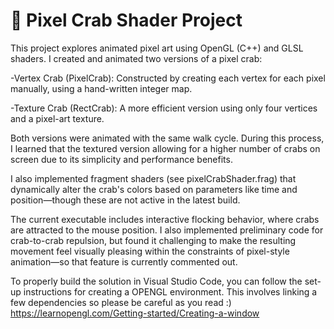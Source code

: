 # 🦀 Pixel Crab Shader Project
This project explores animated pixel art using OpenGL (C++) and GLSL shaders. I created and animated two versions of a pixel crab:

-Vertex Crab (PixelCrab): Constructed by creating each vertex for each pixel manually, using a hand-written integer map.

-Texture Crab (RectCrab): A more efficient version using only four vertices and a pixel-art texture.

Both versions were animated with the same walk cycle. During this process, I learned that the textured version allowing for a higher number of crabs on screen due to its simplicity and performance benefits. 

I also implemented fragment shaders (see pixelCrabShader.frag) that dynamically alter the crab's colors based on parameters like time and position—though these are not active in the latest build.

The current executable includes interactive flocking behavior, where crabs are attracted to the mouse position. I also implemented preliminary code for crab-to-crab repulsion, but found it challenging to make the resulting movement feel visually pleasing within the constraints of pixel-style animation—so that feature is currently commented out.

To properly build the solution in Visual Studio Code, you can follow the set-up instructions for creating a OPENGL environment. This involves linking a few dependencies so please be careful as you read :) https://learnopengl.com/Getting-started/Creating-a-window 
